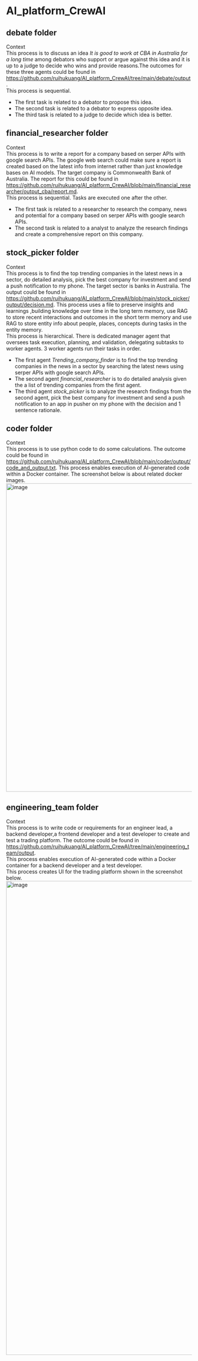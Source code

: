 # AI_platform_CrewAI   

## debate folder  
Context    
This process is to discuss an idea *It is good to work at CBA in Australia for a long time* among debators who support or argue against this idea and it is up to a judge to decide who wins and provide reasons.The outcomes for these three agents could be found in https://github.com/ruihukuang/AI_platform_CrewAI/tree/main/debate/output.    
This process is sequential.  
- The first task is related to a debator to propose this idea.  
- The second task is related to a debator to express opposite idea.  
- The third task is related to a judge to decide which idea is better.      

## financial_researcher folder  
Context  
This process is to write a report for a company based on serper APIs with google search APIs. The google web search could make sure a report is created based on the latest info from internet rather than just knowledge bases on AI models. The target company is Commonwealth Bank of Australia. The report for this could be found in https://github.com/ruihukuang/AI_platform_CrewAI/blob/main/financial_researcher/output_cba/report.md.  
This process is sequential. Tasks are executed one after the other.   
- The first task is related to a researcher to research the company, news and potential for a company based on serper APIs with google search APIs.    
- The second task is related to a analyst to analyze the research findings and create a comprehensive report on this company.  

## stock_picker folder    
Context    
This process is to find the top trending companies in the latest news in a sector, do detailed analysis, pick the best company for investment and send a push notification to my phone. The target sector is banks in Australia. The output could be found in https://github.com/ruihukuang/AI_platform_CrewAI/blob/main/stock_picker/output/decision.md. This process uses a file to preserve insights and learnings ,building knowledge over time in the long term memory, use RAG to store recent interactions and outcomes in the short term memory and use RAG to store entity info about people, places, concepts during tasks in the entity memory.   
This process is hierarchical. There is dedicated manager agent that oversees task execution, planning, and validation, delegating subtasks to worker agents. 3 worker agents run their tasks in order.    
- The first agent *Trending_company_finder* is to find the top trending companies in the news in a sector by searching the latest news using serper APIs with google search APIs.    
- The second agent *financial_researcher* is to do detailed analysis given the a list of trending companies from the first agent.   
- The third agent *stock_picker* is to analyze the research findings from the second agent, pick the best company for investment and send a push notification to an app in pusher on my phone with the decision and 1 sentence rationale.  

## coder folder   
Context  
This process is to use python code to do some calculations. The outcome could be found in https://github.com/ruihukuang/AI_platform_CrewAI/blob/main/coder/output/code_and_output.txt. This process enables execution of AI-generated code within a Docker container. The screenshot below is about related docker images.   
<img width="2993" height="836" alt="image" src="https://github.com/user-attachments/assets/9763dec0-7946-40ce-bbbf-e0d6d19ed5f8" />  

## engineering_team folder  
Context  
This process is to write code or requirements for an engineer lead, a backend developer,a frontend developer and a test developer to create and test a trading platform. The outcome could be found in https://github.com/ruihukuang/AI_platform_CrewAI/tree/main/engineering_team/output.  
This process enables execution of AI-generated code within a Docker container for a backend developer and a test developer.   
This process creates UI for the trading platform shown in the screenshot below.  
<img width="2748" height="1285" alt="image" src="https://github.com/user-attachments/assets/a1f7044a-1103-4659-9293-b9c8ca864e96" />  




